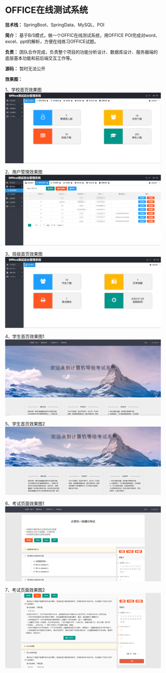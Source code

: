 # OFFICE在线测试系统 

**技术栈：**
SpringBoot、SpringData、MySQL、POI

**简介：**
基于B/S模式，做一个OFFIC在线测试系统，用OFFICE POI完成对word、excel、ppt的解析，方便在线练习OFFICE试题。

**负责：**
团队合作完成，负责整个项目的功能分析设计、数据库设计、服务器端的底层基本功能和前后端交互工作等。

**源码：** 暂时无法公开

**效果图：**

1、学校首页效果图
![这里写图片描述](https://github.com/jiaoxiangyu/videovPictures/blob/master/office/manage.png)

2、用户管理效果图
![这里写图片描述](https://github.com/jiaoxiangyu/videovPictures/blob/master/office/person.png)

3、班级首页效果图
![这里写图片描述](https://github.com/jiaoxiangyu/videovPictures/blob/master/office/class.png)

4、学生首页效果图1
![这里写图片描述](https://github.com/jiaoxiangyu/videovPictures/blob/master/office/index1.png)

5、学生首页效果图2
![这里写图片描述](https://github.com/jiaoxiangyu/videovPictures/blob/master/office/index2.png)

6、考试页面效果图1
![这里写图片描述](https://github.com/jiaoxiangyu/videovPictures/blob/master/office/exam.png)

7、考试页面效果图2
![这里写图片描述](https://github.com/jiaoxiangyu/videovPictures/blob/master/office/word.png)
